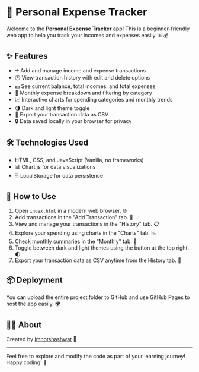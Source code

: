 # 💼 Personal Expense Tracker

Welcome to the **Personal Expense Tracker** app! This is a beginner-friendly web app to help you track your incomes and expenses easily. 📊💰

## ✨ Features

- ➕ Add and manage income and expense transactions
- 🕒 View transaction history with edit and delete options
- 💵 See current balance, total incomes, and total expenses
- 📅 Monthly expense breakdown and filtering by category
- 📈 Interactive charts for spending categories and monthly trends
- 🌗 Dark and light theme toggle
- 📁 Export your transaction data as CSV
- 🔒 Data saved locally in your browser for privacy

## 🛠️ Technologies Used

- HTML, CSS, and JavaScript (Vanilla, no frameworks)
- 📊 Chart.js for data visualizations
- 🗄️ LocalStorage for data persistence

## 🚀 How to Use

1. Open `index.html` in a modern web browser. 🌐
2. Add transactions in the "Add Transaction" tab. 📝
3. View and manage your transactions in the "History" tab. 📋
4. Explore your spending using charts in the "Charts" tab. 📉
5. Check monthly summaries in the "Monthly" tab. 📆
6. Toggle between dark and light themes using the button at the top right. 🌓
7. Export your transaction data as CSV anytime from the History tab. 💾

## 📦 Deployment

You can upload the entire project folder to GitHub and use GitHub Pages to host the app easily. 🌍

## 🧑‍💻 About

Created by [Imnotshashwat](https://github.com/Imnotshashwat) 👋

---

Feel free to explore and modify the code as part of your learning journey! Happy coding! 🎉
